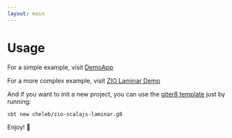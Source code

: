 ```yaml
---
layout: main
---
```


# Usage


For a simple example, visit [DemoApp](https://github.com/cheleb/zio-laminar-tapir/blob/master/examples/client/src/main/scala/demo/DemoApp.scala)


For a more complex example, visit [ZIO Laminar Demo](https://github.com/cheleb/zio-laminar-demo)

And if you want to init a new project, you can use the [giter8 template](https://github.com/cheleb/zio-scalajs-laminar.g8) just by running:

```bash
sbt new cheleb/zio-scalajs-laminar.g8
```

Enjoy! 🚀

